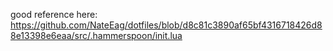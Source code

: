 good reference here: https://github.com/NateEag/dotfiles/blob/d8c81c3890af65bf4316718426d88e13398e6eaa/src/.hammerspoon/init.lua

